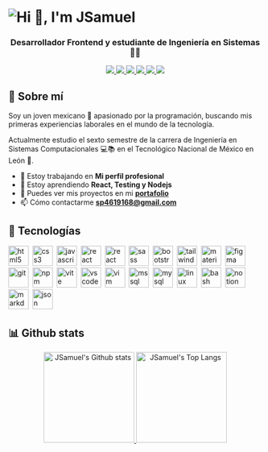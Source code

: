 <h1>
  <picture>
    <source
      srcset="https://user-images.githubusercontent.com/67252845/213292388-520c45fa-99e0-4cc3-bd3a-ed961118e651.png"
      media="(prefers-color-scheme: dark)"
    />
    <img src="https://user-images.githubusercontent.com/67252845/213290257-c84aac2e-45af-4eea-a5b3-bb8680ef45e1.png" alt="Hi 🤙, I'm JSamuel" />
  </picture>
</h1>

<div align="center">
  <h3 >Desarrollador Frontend y estudiante de Ingeniería en Sistemas 🧑‍💻</h3>
  <a href="https://jsamuelap.github.io" target="_blank">
    <img
      src="https://img.shields.io/badge/portafolio-009d71?style=for-the-badge&logo=githubpages&logoColor=white"
      target="_blanck"
    />
  </a>
  <a href="https://www.linkedin.com/in/jsamuelap" target="_blank">
    <img
      src="https://img.shields.io/badge/linkedin-%230077B5?style=for-the-badge&logo=linkedin&logoColor=white"
      target="_blanck"
    />
  </a>
  <a href="https://twitter.com/JSamuelAP" target="_blank">
    <img
      src="https://img.shields.io/badge/twitter-1da1f2?style=for-the-badge&logo=twitter&logoColor=white"
      target="_blanck"
    />
  </a>
  <a href="mailto:sp4619168@gmail.com" target="_blank">
    <img
      src="https://img.shields.io/badge/email-d14836?style=for-the-badge&logo=gmail&logoColor=white"
      target="_blanck"
    />
  </a>
  <a href="https://www.frontendmentor.io/profile/JSamuelAP" target="_blank">
    <img
      src="https://img.shields.io/badge/frontend mentor-white?style=for-the-badge&logo=frontendmentor&logoColor=67bece"
      target="_blanck"
    />
  </a>
  <a href="https://codepen.io/JSamuelAP" target="_blank">
    <img
      src="https://img.shields.io/badge/codepen-black?style=for-the-badge&logo=codepen&logoColor=white"
      target="_blanck"
    />
  </a>
</div>

## 🙋 Sobre mí

Soy un joven mexicano 🌮 apasionado por la programación, buscando mis primeras experiencias laborales en el mundo de la tecnología.

Actualmente estudio el sexto semestre de la carrera de Ingeniería en Sistemas Computacionales 💻📚 en el Tecnológico Nacional de México en León 🦁.

- 🔭 Estoy trabajando en **Mi perfil profesional**
- 🌱 Estoy aprendiendo **React, Testing y Nodejs**
- 💼 Puedes ver mis proyectos en mi [**portafolio**](https://jsamuelap.github.io)
- 📫 Cómo contactarme **sp4619168@gmail.com**

## 🧰 Tecnologías

<img src="https://cdn.svgporn.com/logos/html-5.svg"                          alt="html5"        width="40" height="40"/>&nbsp;
<img src="https://cdn.svgporn.com/logos/css-3.svg"                           alt="css3"         width="40" height="40"/>&nbsp;
<img src="https://cdn.svgporn.com/logos/javascript.svg"                      alt="javascript"   width="40" height="40"/>&nbsp;
<img src="https://cdn.svgporn.com/logos/react.svg"                           alt="react"        width="40" height="40"/>&nbsp;
<img src="https://cdn.svgporn.com/logos/react-router.svg"                    alt="react router" width="40" height="40"/>&nbsp;
<img src="https://cdn.svgporn.com/logos/sass.svg"                            alt="sass"         width="40" height="40"/>&nbsp;
<img src="https://cdn.svgporn.com/logos/bootstrap.svg"                       alt="bootstrap"    width="40" height="40"/>&nbsp;
<img src="https://cdn.svgporn.com/logos/tailwindcss-icon.svg"                alt="tailwind"     width="40" height="40"/>&nbsp;
<img src="https://cdn.svgporn.com/logos/materializecss.svg"                  alt="materialize"  width="40" height="40"/>&nbsp;
<img src="https://cdn.svgporn.com/logos/figma.svg"                           alt="figma"        width="40" height="40"/>&nbsp;
<img src="https://cdn.svgporn.com/logos/git-icon.svg"                        alt="git"          width="40" height="40"/>&nbsp;
<img src="https://cdn.svgporn.com/logos/npm.svg"                             alt="npm"          width="40" height="40"/>&nbsp;
<img src="https://cdn.svgporn.com/logos/vitejs.svg"                          alt="vite"         width="40" height="40"/>&nbsp;
<img src="https://cdn.svgporn.com/logos/visual-studio-code.svg"              alt="vscode"       width="40" height="40"/>&nbsp;
<img src="https://cdn.svgporn.com/logos/vim.svg"                             alt="vim"          width="40" height="40"/>&nbsp;
<img src="https://www.svgrepo.com/show/303229/microsoft-sql-server-logo.svg" alt="mssql"        width="40" height="40"/>&nbsp;
<img src="https://cdn.svgporn.com/logos/mysql.svg"                           alt="mysql"        width="40" height="40"/>&nbsp;
<img src="https://cdn.svgporn.com/logos/linux-tux.svg"                       alt="linux"        width="40" height="40"/>&nbsp;
<img src="https://cdn.svgporn.com/logos/bash-icon.svg"                       alt="bash"         width="40" height="40"/>&nbsp;
<img src="https://cdn.svgporn.com/logos/notion-icon.svg"                     alt="notion"       width="40" height="40"/>&nbsp;
<img src="https://cdn.svgporn.com/logos/markdown.svg"                        alt="markdown"     width="40" height="40"/>&nbsp;
<img src="https://cdn.svgporn.com/logos/json.svg"                            alt="json"         width="40" height="40"/>&nbsp;

## 📊 Github stats

<div align="center">
  <a href="https://github.com/anuraghazra/github-readme-stats">
    <picture>
      <source
        srcset="https://github-readme-stats.vercel.app/api?username=jsamuelap&show_icons=true&hide_border=true&theme=tokyonight"
        media="(prefers-color-scheme: dark)"
      />
      <img
         src="https://github-readme-stats.vercel.app/api?username=jsamuelap&show_icons=true&hide_border=true&theme=vue"
         alt="JSamuel's Github stats"
         height="180px"
       />
    </picture>
  </a>
  <a href="https://github.com/anuraghazra/github-readme-stats">
    <picture>
      <source
        srcset="https://github-readme-stats.vercel.app/api/top-langs/?username=jsamuelap&layout=compact&hide_border=true&theme=tokyonight"
        media="(prefers-color-scheme: dark)"
      />
      <img
         src="https://github-readme-stats.vercel.app/api/top-langs/?username=jsamuelap&layout=compact&hide_border=true&theme=vue"
         alt="JSamuel's Top Langs"
         height="180px"
       />
    </picture>
  </a>
</div>
